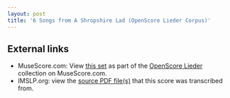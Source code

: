 ```yaml
---
layout: post
title: '6 Songs from A Shropshire Lad (OpenScore Lieder Corpus)'
---
```


## External links

- MuseScore.com: View [this set] as part of the [OpenScore Lieder] collection on MuseScore.com.
- IMSLP.org: view the [source PDF file(s)][IMSLP] that this score was transcribed from.

[IMSLP]: https://imslp.org/wiki/Special:ReverseLookup/239744
[this set]: https://musescore.com/openscore-lieder-corpus/sets/5103550
[OpenScore Lieder]: https://musescore.com/openscore-lieder-corpus
